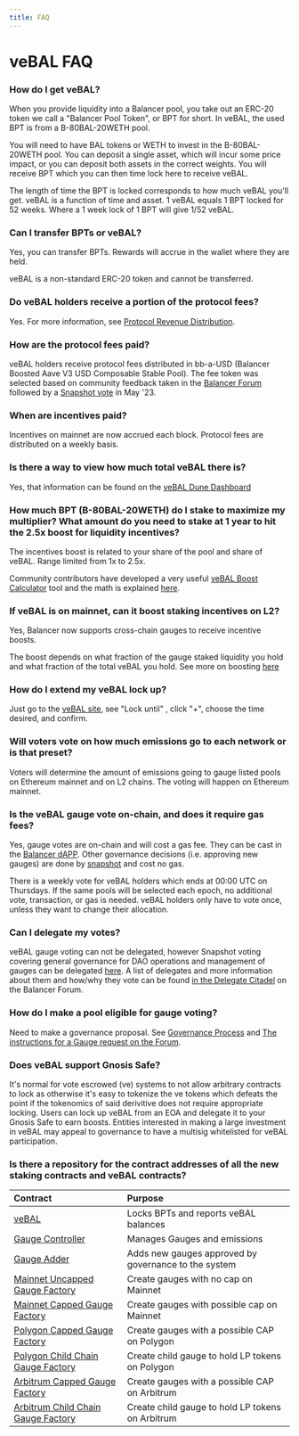 ```yaml
---
title: FAQ
---
```


# veBAL FAQ

### How do I get veBAL?

When you provide liquidity into a Balancer pool, you take out an ERC-20 token we call a "Balancer Pool Token", or BPT for short. In veBAL, the used BPT is from a B-80BAL-20WETH pool.

You will need to have BAL tokens or WETH to invest in the B-80BAL-20WETH pool. You can deposit a single asset, which will incur some price impact, or you can deposit both assets in the correct weights. You will receive BPT which you can then time lock here to receive veBAL.

The length of time the BPT is locked corresponds to how much veBAL you'll get. veBAL is a function of time and asset. 1 veBAL equals 1 BPT locked for 52 weeks. Where a 1 week lock of 1 BPT will give 1/52 veBAL.

### Can I transfer BPTs or veBAL?

Yes, you can transfer BPTs. Rewards will accrue in the wallet where they are held.

veBAL is a non-standard ERC-20 token and cannot be transferred.


### Do veBAL holders receive a portion of the protocol fees? 

Yes. For more information, see [Protocol Revenue Distribution](../protocol-fees.md#uses).

### How are the protocol fees paid?

veBAL holders receive protocol fees distributed in bb-a-USD (Balancer Boosted Aave V3 USD Composable Stable Pool). The fee token was selected based on community feedback taken in the [Balancer Forum](https://forum.balancer.fi/t/rfc-change-vebal-usd-yield-component/4692#looking-for-input-8) followed by a [Snapshot vote](https://snapshot.org/#/balancer.eth/proposal/0xe9fa0968d93ab117d6ef28d139d19e5d9d728c0ed4c9581e2f7eb8c381e5ff45) in May '23.

### When are incentives paid?

Incentives on mainnet are now accrued each block. Protocol fees are distributed on a weekly basis.

### Is there a way to view how much total veBAL there is?

Yes, that information can be found on the [veBAL Dune Dashboard](https://dune.xyz/balancerlabs/veBAL)

### How much BPT (B-80BAL-20WETH) do I stake to maximize my multiplier? What amount do you need to stake at 1 year to hit the 2.5x boost for liquidity incentives?

The incentives boost is related to your share of the pool and share of veBAL. Range limited from 1x to 2.5x. 

Community contributors have developed a very useful [veBAL Boost Calculator](https://balancer.tools/veBAL) tool and the math is explained [here](/reference/vebal-and-gauges/boost-calculations.html).

### If veBAL is on mainnet, can it boost staking incentives on L2?

Yes, Balancer now supports cross-chain gauges to receive incentive boosts.

The boost depends on what fraction of the gauge staked liquidity you hold and what fraction of the total veBAL you hold. See more on boosting [here](/reference/vebal-and-gauges/boost-calculations.html)

### How do I extend my veBAL lock up?

Just go to the [veBAL site](https://app.balancer.fi/vebal#/ethereum/vebal), see "Lock until" , click "+", choose the time desired, and confirm.

### Will voters vote on how much emissions go to each network or is that preset?

Voters will determine the amount of emissions going to gauge listed pools on Ethereum mainnet and on L2 chains. The voting will happen on Ethereum mainnet.

### Is the veBAL gauge vote on-chain, and does it require gas fees?

Yes, gauge votes are on-chain and will cost a gas fee. They can be cast in the [Balancer dAPP](https://app.balancer.fi/#/ethereum/vebal). Other governance decisions (i.e. approving new gauges) are done by [snapshot](https://snapshot.org/#/balancer.eth) and cost no gas.

There is a weekly vote for veBAL holders which ends at 00:00 UTC on Thursdays. If the same pools will be selected each epoch, no additional vote, transaction, or gas is needed. veBAL holders only have to vote once, unless they want to change their allocation.

### Can I delegate my votes?

veBAL gauge voting can not be delegated, however Snapshot voting covering general governance for DAO operations and management of gauges can be delegated [here](https://snapshot.org/#/delegate/balancer.eth). A list of delegates and more information about them and how/why they vote can be found [in the Delegate Citadel](https://forum.balancer.fi/c/delegate-citadel/14) on the Balancer Forum.

### How do I make a pool eligible for gauge voting?

Need to make a governance proposal. See [Governance Process](../process.md) and [The instructions for a Gauge request on the Forum](https://forum.balancer.fi/t/instructions-overview/2674).

### Does veBAL support Gnosis Safe?

It's normal for vote escrowed (ve) systems to not allow arbitrary contracts to lock as otherwise it's easy to tokenize the ve tokens which defeats the point if the tokenomics of said derivitive does not require appropriate locking. Users can lock up veBAL from an EOA and delegate it to your Gnosis Safe to earn boosts. Entities interested in making a large investment in veBAL may appeal to governance to have a multisig whitelisted for veBAL participation.

### Is there a repository for the contract addresses of all the new staking contracts and veBAL contracts?

| Contract                                                                                                        | Purpose                                              |
|:----------------------------------------------------------------------------------------------------------------|:-----------------------------------------------------|
| [veBAL](https://etherscan.io/tx/0xaa29cd251cdb024c415b0e13f67a0ca74fe5abc3de9a9fedd1ae26fd39be4025)             | Locks BPTs and reports veBAL balances                |
| [Gauge Controller](https://etherscan.io/address/0xC128468b7Ce63eA702C1f104D55A2566b13D3ABD)                     | Manages Gauges and emissions                         |
| [Gauge Adder](https://etherscan.io/address/0x2fFB7B215Ae7F088eC2530C7aa8E1B24E398f26a)                          | Adds new gauges approved by governance to the system |
| [Mainnet Uncapped Gauge Factory](https://etherscan.io/address/0x4e7bbd911cf1efa442bc1b2e9ea01ffe785412ec)       | Create gauges with no cap on Mainnet                 |
| [Mainnet Capped Gauge Factory](https://etherscan.io/address/0xf1665e19bc105be4edd3739f88315cc699cc5b65)         | Create gauges with possible cap on Mainnet           |
| [Polygon Capped Gauge Factory](https://etherscan.io/address/0xa98bce70c92ad2ef3288dbcd659bc0d6b62f8f13)         | Create gauges with a possible CAP on Polygon         |
| [Polygon Child Chain Gauge Factory](https://polygonscan.com/address/0x3b8ca519122cdd8efb272b0d3085453404b25bd0) | Create child gauge to hold LP tokens on Polygon      |
| [Arbitrum Capped Gauge Factory](https://etherscan.io/address/0x1c99324edc771c82a0dccb780cc7dda0045e50e7)        | Create gauges with a possible CAP on Arbitrum        |
| [Arbitrum Child Chain Gauge Factory](https://arbiscan.io/address/0xb08e16cfc07c684daa2f93c70323badb2a6cbfd)     | Create child gauge to hold LP tokens on Arbitrum     |
